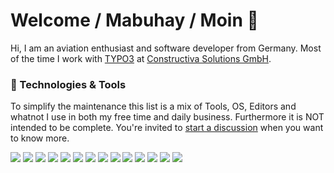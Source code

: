 # Welcome / Mabuhay / Moin 👋

Hi, I am an aviation enthusiast and software developer from Germany. Most of the time I work with [TYPO3](https://github.com/TYPO3/TYPO3.CMS/) at [Constructiva Solutions GmbH](https://www.constructiva.de/).

### 🔧 Technologies & Tools

To simplify the maintenance this list is a mix of Tools, OS, Editors and whatnot I use in both my free time and daily business. Furthermore it is NOT intended to be complete. You're invited to [start a discussion](https://github.com/nostadt/nostadt/discussions) when you want to know more.

![](https://img.shields.io/badge/OS-Linux-informational?style=flat&logo=linux&logoColor=white&color=FCC624)
![](https://img.shields.io/badge/OS-macOS-informational?style=flat&logo=macOS&logoColor=white&color=000000)
![](https://img.shields.io/badge/Editor-PhpStorm-informational?style=flat&logo=PhpStorm&logoColor=white&color=000000)
![](https://img.shields.io/badge/Tool-Jira-informational?style=flat&logo=Jira&logoColor=white&color=0052CC)
![](https://img.shields.io/badge/CMS-TYPO3-informational?style=flat&logo=TYPO3&logoColor=white&color=FF8700)
![](https://img.shields.io/badge/Tool-Composer-informational?style=flat&logo=Composer&logoColor=white&color=885630)
![](https://img.shields.io/badge/Tool-Git-informational?style=flat&logo=Git&logoColor=white&color=F05032)
![](https://img.shields.io/badge/Tool-GitHub-informational?style=flat&logo=GitHub&logoColor=white&color=181717)
![](https://img.shields.io/badge/Tool-GitLab-informational?style=flat&logo=GitLab&logoColor=white&color=FCA121)
![](https://img.shields.io/badge/Shell-Zsh-informational?style=flat&logo=gnu-bash&logoColor=white&color=4EAA25)
![](https://img.shields.io/badge/Code-JavaScript-informational?style=flat&logo=javascript&logoColor=white&color=F7DF1E)
![](https://img.shields.io/badge/Tool-Adobe_Premiere_Pro-informational?style=flat&logo=AdobePremierePro&logoColor=white&color=9999FF)
![](https://img.shields.io/badge/Tool-Adobe_Photoshop-informational?style=flat&logo=AdobePhotoshop&logoColor=white&color=31A8FF)
![](https://img.shields.io/badge/Tool-Adobe_XD-informational?style=flat&logo=AdobeXD&logoColor=white&color=FF61F6)

<!-- Resources -->
<!-- Icons: https://simpleicons.org/ -->
<!-- GitHub Stats: https://github.com/anuraghazra/github-readme-stats -->
<!-- Emojis: https://emojipedia.org/emoji/ -->
<!-- HTML Emojis: https://www.fileformat.info/index.htm -->
<!-- Shields: https://shields.io/ -->
<!-- dev.to article: https://dev.to/web/design-github-profile-using-readme-md-8al -->
<!-- reference: https://github.com/MartinHeinz/MartinHeinz -->
